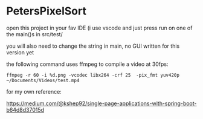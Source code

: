 # PetersPixelSort

open this project in your fav IDE (i use vscode and just press run on one of the main()s in src/test/

you will also need to change the <filename> string in main, no GUI written for this version yet

the following command uses ffmpeg to compile a video at 30fps: 

`ffmpeg -r 60 -i %d.png -vcodec libx264 -crf 25  -pix_fmt yuv420p ~/Documents/Videos/test.mp4`

for my own reference: 

https://medium.com/@kshep92/single-page-applications-with-spring-boot-b64d8d37015d